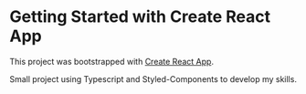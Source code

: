 # Getting Started with Create React App

This project was bootstrapped with [Create React App](https://github.com/facebook/create-react-app).

Small project using Typescript and Styled-Components to develop my skills.
